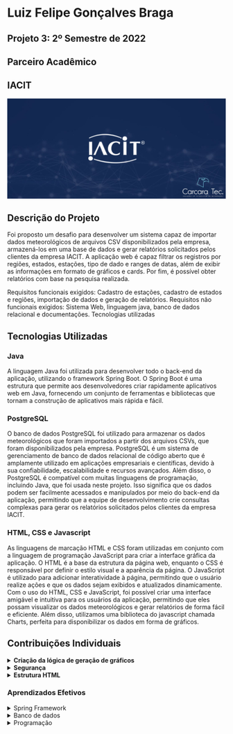 # Luiz Felipe Gonçalves Braga
## Projeto 3: 2º Semestre de 2022


## Parceiro Acadêmico

## IACIT 
                                  
![](https://github.com/Obrag/Bertoti/blob/94dbef14d4d5e80d27eaa03a96e49ff147ef09a0/Metodologia/API%20IACIT.png)



## Descrição do Projeto
Foi proposto um desafio para desenvolver um sistema capaz de importar dados meteorológicos de arquivos CSV disponibilizados pela empresa, armazená-los em uma base de dados e gerar relatórios solicitados pelos clientes da empresa IACIT. A aplicação web é capaz filtrar os registros por regiões, estados, estações, tipo de dado e ranges de datas, além de exibir as informações em formato de gráficos e cards. Por fim, é possível obter relatórios com base na pesquisa realizada.

Requisitos funcionais exigidos: Cadastro de estações, cadastro de estados e regiões, importação de dados e geração de relatórios.
Requisitos não funcionais exigidos: Sistema Web, linguagem java, banco de dados relacional e documentações.
Tecnologias utilizadas


## Tecnologias Utilizadas

### Java

A linguagem Java foi utilizada para desenvolver todo o back-end da aplicação, utilizando o framework Spring Boot. O Spring Boot é uma estrutura que permite aos desenvolvedores criar rapidamente aplicativos web em Java, fornecendo um conjunto de ferramentas e bibliotecas que tornam a construção de aplicativos mais rápida e fácil.

### PostgreSQL
O banco de dados PostgreSQL foi utilizado para armazenar os dados meteorológicos que foram importados a partir dos arquivos CSVs, que foram disponibilizados pela empresa. PostgreSQL é um sistema de gerenciamento de banco de dados relacional de código aberto que é amplamente utilizado em aplicações empresariais e científicas, devido à sua confiabilidade, escalabilidade e recursos avançados. Além disso, o PostgreSQL é compatível com muitas linguagens de programação, incluindo Java, que foi usada neste projeto. Isso significa que os dados podem ser facilmente acessados e manipulados por meio do back-end da aplicação, permitindo que a equipe de desenvolvimento crie consultas complexas para gerar os relatórios solicitados pelos clientes da empresa IACIT.

### HTML, CSS e Javascript

As linguagens de marcação HTML e CSS foram utilizadas em conjunto com a linguagem de programação JavaScript para criar a interface gráfica da aplicação. O HTML é a base da estrutura da página web, enquanto o CSS é responsável por definir o estilo visual e a aparência da página. O JavaScript é utilizado para adicionar interatividade à página, permitindo que o usuário realize ações e que os dados sejam exibidos e atualizados dinamicamente. Com o uso do HTML, CSS e JavaScript, foi possível criar uma interface amigável e intuitiva para os usuários da aplicação, permitindo que eles possam visualizar os dados meteorológicos e gerar relatórios de forma fácil e eficiente. Além disso, utilizamos uma biblioteca do javascript chamada Charts, perfeita para disponibilizar os dados em forma de gráficos.



## Contribuições Individuais 
<details>
  <summary><b>Criação da lógica de geração de gráficos</b></summary> 

  <p>Implementei a lógica necessária para transformar os dados meteorológicos em gráficos compreensíveis. Isso envolveu  a utilização da bibliotecas gráfica a Charts.js, para criar visualizações adequadas e interativas dos dados.

![](https://github.com/Obrag/Bertoti/blob/bd304c69480604a8b7e88446925f6274995f8892/Metodologia/Gr%C3%A1fico%201.png)
![](https://github.com/Obrag/Bertoti/blob/bd304c69480604a8b7e88446925f6274995f8892/Metodologia/Gr%C3%A1fico%202.png)

O código acima apresentado cria um gráfico de linha utilizando a biblioteca Chart.js.

myLineChart = new Chart(ctx, {...}): Cria uma nova instância do gráfico de linha e o associa a um elemento do DOM com o contexto ctx.

type: 'line': Define o tipo de gráfico como "line", indicando que será um gráfico de linha.

data: {...}: Define os dados do gráfico, incluindo os rótulos (labels) para o eixo x e os conjuntos de dados (datasets) que serão exibidos no gráfico.

labels: arrayHora: Define os rótulos para o eixo x do gráfico, utilizando o array arrayHora.

datasets: [{...}, {...}, {...}]: Define os conjuntos de dados que serão exibidos no gráfico. Cada conjunto de dados é um objeto com configurações específicas.

label: "Nível da estação(mB)": Define o rótulo para o conjunto de dados, que será exibido na legenda do gráfico.

lineTension: 0.3: Define a tensão da linha do gráfico, controlando o quão suave ou rígida ela será.

backgroundColor, borderColor, pointRadius, pointBackgroundColor, pointBorderColor, pointHoverRadius, pointHoverBackgroundColor, pointHitRadius, pointBorderWidth: São configurações relacionadas às cores, tamanho e estilo dos pontos e linhas no gráfico.

data: arrayPressaoEstacao, data: arrayPressaoMax, data: arrayPressaoMin: São os conjuntos de dados reais que serão plotados no gráfico. Cada conjunto de dados é representado por um array, que contém os valores que serão exibidos no eixo y do gráfico.
</details>

<details>
  <summary><b>Segurança</b></summary> 
Na parte de segunraça desenvolvi a autenticação que o código faz da seguinte maneira: Quando o usuário usa a aplicação o código faz o registro do IP no LOG, e das outras vezes que a aplicação for executada ele vai comparar o registro do ultimo log e comparar com a atual para saber se é o mesmo usuário. 
  
  
![](https://github.com/Obrag/Bertoti/blob/0a79c5fcd26a2b9c467fd63f16de4ccae8c6618a/Metodologia/log.png)
  
 O código acima representa uma parte da autenticação desenvolvida. 
 
 $(function() {...});: Isso envolve todo o código dentro de uma função que será executada quando a página terminar de carregar.

$.getJSON("https://api.ipify.org?format=jsonp&callback=?", function(json) {...});: Faz uma requisição GET para a API do ipify.org para obter o endereço IP do cliente. A função getJSON recebe uma URL como parâmetro e uma função de retorno que será executada quando a resposta da requisição estiver disponível. A resposta da API é passada para a função como um objeto json.

const formulario = document.querySelector("form");: Seleciona o elemento <form> do HTML e o armazena na variável formulario.

const Iemail = document.getElementById("inputEmail");: Seleciona o elemento com o ID inputEmail do HTML e o armazena na variável Iemail.

function cadastrarLog() {...}: Define uma função chamada cadastrarLog() que é responsável por enviar uma requisição POST para o servidor para cadastrar um log de login. A função utiliza a função fetch() para enviar a requisição para o endpoint http://localhost:8080/log. Os cabeçalhos da requisição são definidos para indicar que o tipo de conteúdo é JSON. O corpo da requisição é definido como um objeto JSON que contém o email do usuário, o endereço IP e o status de "logado".

.then(function(res) {console.log(res) }): Define uma função de retorno que será executada quando a requisição POST for concluída com sucesso. Nesse caso, a função simplesmente exibe a resposta da requisição no console.

.catch(function(res) {console.log(res) }): Define uma função de retorno que será executada se ocorrer algum erro na requisição POST. Nesse caso, a função simplesmente exibe o erro no console.

formulario.addEventListener('submit', function(event) {...});: Adiciona um ouvinte de evento ao formulário que aguarda o evento de envio (submit). Quando o evento é acionado, a função de retorno é executada. Essa função chama a função cadastrarLog() para enviar a requisição POST.

Esse código combina o uso do jQuery para fazer uma requisição GET para obter o endereço IP do cliente e o uso do JavaScript puro (Vanilla JavaScript) para selecionar elementos do HTML, adicionar um ouvinte de evento e enviar a requisição POST. O objetivo é cadastrar um log de login no servidor quando o formulário for enviado.
  
</details>
  
<details>
  <summary><b>Estrutura HTML</b></summary> 
  
Na parte da estrutura HTML eu desenvolvi a estrutura básica do projeto HTML, definindo a hierarquia dos elementos, como a organização de seções, cabeçalhos, rodapés e outros elementos.
  
  ![](https://github.com/Obrag/Bertoti/blob/b58b34248eec1e3d7d1cb3edff409402b5990dfc/Metodologia/HTML%20ESTRUTURA.png)
 
  Esse código define a estrutura básica da página HTML e implementa uma barra de navegação com um campo de pesquisa e um botão de busca. Vou explicar as principais partes:

body class="sb-nav-fixed": Define a classe CSS "sb-nav-fixed" para o elemento body, que provavelmente possui algum estilo de layout fixo para a barra de navegação.

nav class="sb-topnav : Cria uma barra de navegação superior usando classes CSS pré-definidas, como "navbar", "navbar-expand" e "navbar-dark". A barra de navegação tem um fundo escuro ("bg-dark").

a class="navbar-brand: Um link de navegação com a classe "navbar-brand" e o texto "IACIT". Esse link provavelmente serve como logotipo ou nome da marca.

button class="btn: Um botão com a classe "btn" e "btn-link" para alternar a barra lateral. Esse botão geralmente é usado para mostrar ou ocultar o menu lateral em um layout responsivo. Ele contém um ícone de barras.

form class="d-none d-md-inline-block form-inline ms-auto me-0 me-md-3 my-2 my-md-0">: Um formulário com classes CSS "d-none" e "d-md-inline-block", que indica que o formulário é oculto em telas menores que md (médias) e exibido em telas maiores. O formulário tem classes adicionais "form-inline" e "ms-auto me-0 me-md-3 my-2 my-md-0" para ajustar o estilo de exibição.

div class="ls-field-lg">: Um elemento <div> com a classe "ls-field-lg", provavelmente usado para estilização específica.

select class="est-select" style="width:300px" id="estacoes-select">: Um elemento select com a classe "est-select" e um estilo de largura de 300 pixels. Esse elemento é um menu suspenso onde os usuários podem selecionar uma opção. Ele tem o ID "estacoes-select".

option id="select1" value="abc" disabled="" selected=""Procurar...<option>: Uma opção pré-definida no menu suspenso, com o ID "select1" e o valor "abc". Essa opção está desabilitada (disabled) e selecionada (selected) por padrão, e exibe o texto "Procurar...".

script... Código JavaScript embutido no HTML. Esse código é executado quando o documento HTML é carregado e usa a biblioteca jQuery para fazer uma requisição GET para "/estacoes" e preencher dinamicamente as opções do menu suspenso "estacoes-select" com base nos dados recebidos. Em seguida, há uma função search() que é chamada quando o botão "btnNavbarSearch" é clicado, que obtém o valor selecionado do menu.

</details>


### Aprendizados Efetivos 
<details>
  <summary>Spring Framework</summary>
    <ul>
    li>Desenvolvimento de código através de interfaces -  o desenvolvimento de código através de interfaces me proporcionou aprendizados sobre abstração, modularidade, desacoplamento, polimorfismo, testabilidade, padronização e reutilização de código.</li>
      <li>Integração com banco de dados -Com a integração com banco de dados aprindi sobre uso de uma linguagem de consulta, como SQL. Aprender e dominar essa linguagem permite escrever consultas eficientes, realizar operações avançadas e compreender as melhores práticas para manipular dados.</li>
      <li>Injeção de dependências - Usamos a injeção de dependência para reduzir o acoplamento entre componentes, melhorar a manutenibilidade do código e promover boas práticas de desenvolvimento de software.</li>
      <li>Arquitetura REST - Implementação da arquitetura REST no projeto utilizando para o desenvolvimento de APIs web. Ela definiu um conjunto de princípios e restrições para a criação de serviços web que são escaláveis, flexíveis e interoperáveis.</li>
    </ul>
</details>
<details>
  <summary>Banco de dados</summary>
    <ul>
      <li>Consultas personalizadas com SQL</li>
      <li>Geração de scripts</li>
      <li>Export e import de backup</li>
    </ul>
</details>
<details>
  <summary>Programação</summary>
    <ul>
      <li>Funções em JavaScript</li>
      <li>Manipulação de variáveis com JavaScript</li>
      <li>Programação orientada a objetos</li>
      <li>Consumo de API Rest</li>
      <li>Gerenciamento de usuários</li>
      <li>Consumo de recursos de bootstrap</li>
    </ul>
</details>

